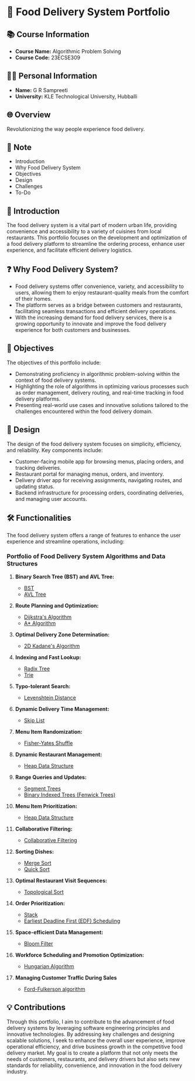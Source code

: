 # 🍔 Food Delivery System Portfolio

## 📚 Course Information
- **Course Name:** Algorithmic Problem Solving
- **Course Code:** 23ECSE309

## 👩‍🎓 Personal Information
- **Name:** G R Sampreeti
- **University:** KLE Technological University, Hubballi

## 🌐 Overview
Revolutionizing the way people experience food delivery.

## 📝 Note
- Introduction
- Why Food Delivery System
- Objectives
- Design
- Challenges
- To-Do


## 🚀 Introduction
The food delivery system is a vital part of modern urban life, providing convenience and accessibility to a variety of cuisines from local restaurants. This portfolio focuses on the development and optimization of a food delivery platform to streamline the ordering process, enhance user experience, and facilitate efficient delivery logistics.

## ❓ Why Food Delivery System?
- Food delivery systems offer convenience, variety, and accessibility to users, allowing them to enjoy restaurant-quality meals from the comfort of their homes.
- The platform serves as a bridge between customers and restaurants, facilitating seamless transactions and efficient delivery operations.
- With the increasing demand for food delivery services, there is a growing opportunity to innovate and improve the food delivery experience for both customers and businesses.

## 🎯 Objectives
The objectives of this portfolio include:
- Demonstrating proficiency in algorithmic problem-solving within the context of food delivery systems.
- Highlighting the role of algorithms in optimizing various processes such as order management, delivery routing, and real-time tracking in food delivery platforms.
- Presenting real-world use cases and innovative solutions tailored to the challenges encountered within the food delivery domain.

## 🎨 Design
The design of the food delivery system focuses on simplicity, efficiency, and reliability. Key components include:
- Customer-facing mobile app for browsing menus, placing orders, and tracking deliveries.
- Restaurant portal for managing menus, orders, and inventory.
- Delivery driver app for receiving assignments, navigating routes, and updating status.
- Backend infrastructure for processing orders, coordinating deliveries, and managing user accounts.

## 🛠️ Functionalities

The food delivery system offers a range of features to enhance the user experience and streamline operations, including:

### Portfolio of Food Delivery System Algorithms and Data Structures

1. **Binary Search Tree (BST) and AVL Tree:**
   - [BST](https://grsampreeti.github.io/Food-Delivery-System.github.io/Binary_Search_Tree)
   - [AVL Tree](https://grsampreeti.github.io/Food-Delivery-System.github.io/AVL_Tree)

2. **Route Planning and Optimization:**
   - [Dijkstra's Algorithm](https://grsampreeti.github.io/Food-Delivery-System.github.io/Dijkstra)
   - [A* Algorithm](https://grsampreeti.github.io/Food-Delivery-System.github.io/A_start_Algorithm)

3. **Optimal Delivery Zone Determination:**
   - [2D Kadane's Algorithm](https://grsampreeti.github.io/Food-Delivery-System.github.io/kadane)

4. **Indexing and Fast Lookup:**
   - [Radix Tree](https://grsampreeti.github.io/Food-Delivery-System.github.io/radix)
   - [Trie](https://grsampreeti.github.io/Food-Delivery-System.github.io/trie)

5. **Typo-tolerant Search:**
   - [Levenshtein Distance](https://grsampreeti.github.io/Food-Delivery-System.github.io/Levenshtein%20Distance)

6. **Dynamic Delivery Time Management:**
   - [Skip List](https://grsampreeti.github.io/Food-Delivery-System.github.io/Skip_list)

7. **Menu Item Randomization:**
   - [Fisher-Yates Shuffle](https://grsampreeti.github.io/Food-Delivery-System.github.io/Fisher-Yates%20Shuffle)

8. **Dynamic Restaurant Management:**
   - [Heap Data Structure](https://grsampreeti.github.io/Food-Delivery-System.github.io/Heap)

9. **Range Queries and Updates:**
   -  [Segment Trees](https://grsampreeti.github.io/Food-Delivery-System.github.io/Segment%20Trees)
   -  [Binary Indexed Trees (Fenwick Trees)](https://grsampreeti.github.io/Food-Delivery-System.github.io/BIT)

10. **Menu Item Prioritization:**
    - [Heap Data Structure](https://grsampreeti.github.io/Food-Delivery-System.github.io/Heap)

11. **Collaborative Filtering:**
    - [Collaborative Filtering](https://grsampreeti.github.io/Food-Delivery-System.github.io/collaborative_filtering)

12. **Sorting Dishes:**
    - [Merge Sort](https://grsampreeti.github.io/Food-Delivery-System.github.io/merge_sort)
    - [Quick Sort](https://grsampreeti.github.io/Food-Delivery-System.github.io/Quick)

13. **Optimal Restaurant Visit Sequences:**
    - [Topological Sort](https://grsampreeti.github.io/Food-Delivery-System.github.io/Topological_sort)

14. **Order Prioritization:**
    - [Stack](https://grsampreeti.github.io/Food-Delivery-System.github.io/Stack)
    - [Earliest Deadline First (EDF) Scheduling](https://github.com/jabezwinston/Earliest_Deadline_First)


15. **Space-efficient Data Management:**
    - [Bloom Filter](https://grsampreeti.github.io/Food-Delivery-System.github.io/Bloom_filter)

16. **Workforce Scheduling and Promotion Optimization:**
    - [Hungarian Algorithm](https://grsampreeti.github.io/Food-Delivery-System.github.io/Hungarian%20Algorithm)
     
17. **Managing Customer Traffic During Sales**
    - [Ford-Fulkerson algorithm](https://grsampreeti.github.io/Food-Delivery-System.github.io/Ford-Fulkerson)
    
    


## 💡 Contributions
Through this portfolio, I aim to contribute to the advancement of food delivery systems by leveraging software engineering principles and innovative technologies. By addressing key challenges and designing scalable solutions, I seek to enhance the overall user experience, improve operational efficiency, and drive business growth in the competitive food delivery market. My goal is to create a platform that not only meets the needs of customers, restaurants, and delivery drivers but also sets new standards for reliability, convenience, and innovation in the food delivery industry.



